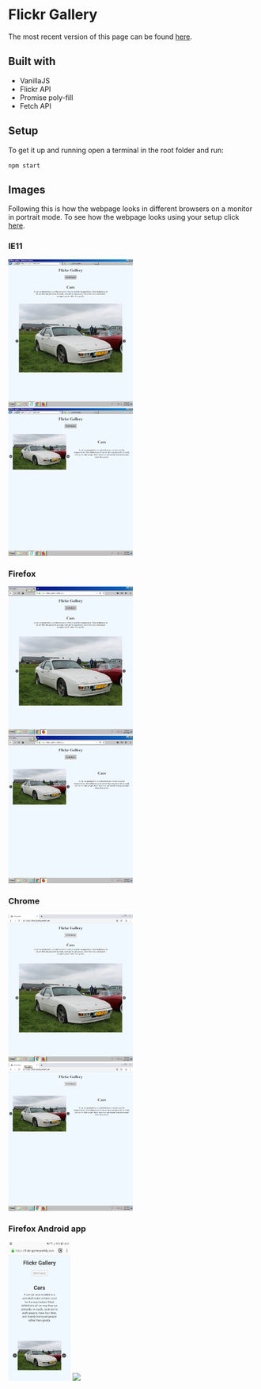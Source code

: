 # Flickr Gallery
The most recent version of this page can be found [here](http://flickr-gallery.netlify.com).

## Built with
  * VanillaJS
  * Flickr API
  * Promise poly-fill
  * Fetch API

## Setup
To get it up and running open a terminal in the root folder and run:

``` shell
npm start
```

## Images
Following this is how the webpage looks in different browsers on a monitor in portrait mode.
To see how the webpage looks using your setup click [here](http://flickr-gallery.netlify.com).

### IE11
<img src="./images/IE11-full.png" width="50%">
<img src="./images/IE11-half.png" width="50%">

### Firefox
<img src="./images/Firefox-full.png" width="50%">
<img src="./images/Firefox-half.png" width="50%">

### Chrome
<img src="./images/Chrome-full.png" width="50%">
<img src="./images/Chrome-half.png" width="50%">

### Firefox Android app
<img src="./images/Firefox-mobile-full.jpg" width="25%">
<img src="./images/Firefox-mobile-half.png" width="25%">
